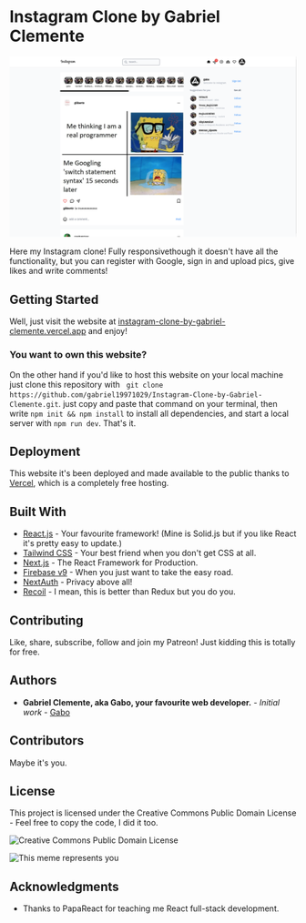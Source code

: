 # Instagram Clone by Gabriel Clemente


![Web Mockup](Mockup.png)


Here my Instagram clone! Fully responsivethough it doesn't have all the functionality, but you can register with Google, sign in and upload pics, give likes and write comments!


## Getting Started

Well, just visit the website at [instagram-clone-by-gabriel-clemente.vercel.app](https://instagram-clone-by-gabriel-clemente.vercel.app/) and enjoy! 

### You want to own this website?

On the other hand if you'd like to host this website on your local machine just clone this repository with ``` git clone https://github.com/gabriel19971029/Instagram-Clone-by-Gabriel-Clemente.git```. just copy and paste that command on your terminal, then write ```npm init && npm install```  to install all dependencies, and start a local server with ```npm run dev```. That's it.

## Deployment

This website it's been deployed and made available to the public thanks to [Vercel](https://vercel.com), which is a completely free hosting.

## Built With

* [React.js](https://reactjs.org/) - Your favourite framework! (Mine is Solid.js but if you like React it's pretty easy to update.)
* [Tailwind CSS](https://tailwindcss.com/) - Your best friend when you don't get CSS at all. 
* [Next.js](https://nextjs.org/) - The React Framework for Production.
* [Firebase v9](https://firebase.google.com/) - When you just want to take the easy road.
* [NextAuth](https://next-auth.js.org/) - Privacy above all!
* [Recoil](https://recoiljs.org/) - I mean, this is better than Redux but you do you. 


## Contributing

  Like, share, subscribe, follow and join my Patreon! Just kidding this is totally for free. 

## Authors

* **Gabriel Clemente, aka Gabo, your favourite web developer.** - *Initial work* - [Gabo](https://github.com/gabriel19971029)

## Contributors

Maybe it's you.

## License

This project is licensed under the Creative Commons Public Domain License - Feel free to copy the code, I did it too.

![Creative Commons Public Domain License](https://upload.wikimedia.org/wikipedia/commons/thumb/8/84/Public_Domain_Mark_button.svg/220px-Public_Domain_Mark_button.svg.png)

![This meme represents you](https://preview.redd.it/hwurhp7crzf81.png?auto=webp&s=3f230e79f360c9fbc9394e70ea72330391bf8f27)

## Acknowledgments

* Thanks to PapaReact for teaching me React full-stack development. 
